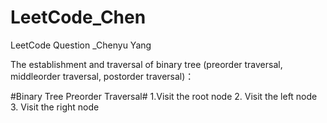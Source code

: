 # LeetCode_Chen
LeetCode Question _Chenyu Yang

The establishment and traversal of binary tree (preorder traversal, middleorder traversal, postorder traversal)：

#Binary Tree Preorder Traversal#
1.Visit the root node 
2. Visit the left node
3. Visit the right node
